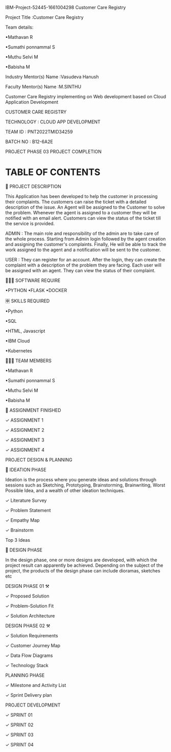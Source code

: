 IBM-Project-52445-1661004298
Customer Care Registry

Project Title :Customer Care Registry


Team details:

•Mathavan R

•Sumathi ponnammal S

•Muthu Selvi M

•Babisha M

Industry Mentor(s) Name :Vasudeva Hanush

Faculty Mentor(s) Name :M.SINTHU








Customer Care Registry implementing on Web development based on Cloud Application Development



CUSTOMER CARE REGISTRY

TECHNOLOGY : CLOUD APP DEVELOPMENT

TEAM ID : PNT2022TMID34259

BATCH NO : B12-6A2E 

PROJECT PHASE 03
PROJECT COMPLETION


# TABLE OF CONTENTS

📝 PROJECT DESCRIPTION

This Application has been developed to help the customer in processing their complaints. The customers can raise the ticket with a detailed description of the issue. An Agent will be assigned to the Customer to solve the problem. Whenever the agent is assigned to a customer they will be notified with an email alert. Customers can view the status of the ticket till the service is provided.

ADMIN : The main role and responsibility of the admin are to take care of the whole process. Starting from Admin login followed by the agent creation and assigning the customer's complaints. Finally, He will be able to track the work assigned to the agent and a notification will be sent to the customer.

USER : They can register for an account. After the login, they can create the complaint with a description of the problem they are facing. Each user will be assigned with an agent. They can view the status of their complaint.

👨🏻‍💻 SOFTWARE REQUIRE

•PYTHON
•FLASK
•DOCKER

🈸 SKILLS REQUIRED

•Python

•SQL

•HTML, Javascript

•IBM Cloud

•Kubernetes

🧑🏻‍🦰 TEAM MEMBERS

•Mathavan R

•Sumathi ponnammal S

•Muthu Selvi M

•Babisha M 

📒 ASSIGNMENT FINISHED

✓ ASSIGNMENT 1

✓ ASSIGNMENT 2

✓ ASSIGNMENT 3

✓ ASSIGNMENT 4

PROJECT DESIGN & PLANNING

🧩 IDEATION PHASE

  Ideation is the process where you generate ideas and solutions through sessions such as Sketching, Prototyping, Brainstorming, Brainwriting, Worst Possible Idea, and a wealth of other ideation techniques.

✓ Literature Survey

✓ Problem Statement

✓ Empathy Map

✓ Brainstorm

 Top 3 Ideas

📝 DESIGN PHASE

  In the design phase, one or more designs are developed, with which the project result can apparently be achieved. Depending on the subject of the project, the products of the design phase can include dioramas, sketches etc

DESIGN PHASE 01 ⚒️

✓ Proposed Solution

✓ Problem-Solution Fit

✓ Solution Architecture

DESIGN PHASE 02 ⚒️

✓ Solution Requirements

✓ Customer Journey Map

✓ Data Flow Diagrams

✓ Technology Stack

PLANNING PHASE

✓ Milestone and Activity List

✓ Sprint Delivery plan

PROJECT DEVELOPMENT

✓ SPRINT 01

✓ SPRINT 02

✓ SPRINT 03

✓ SPRINT 04
